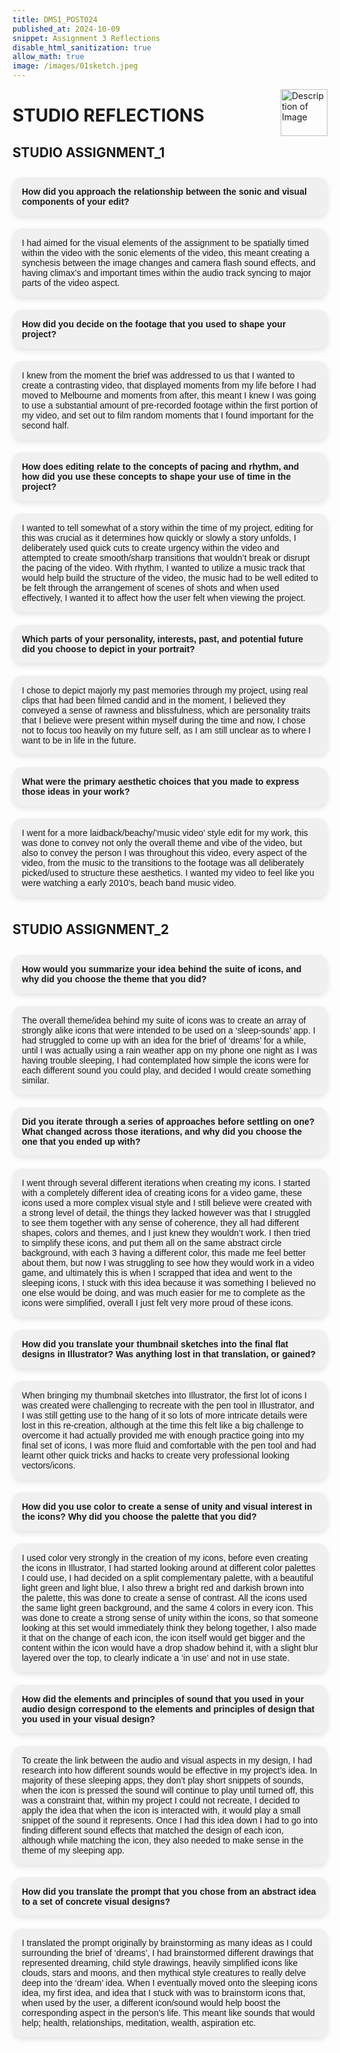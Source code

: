```yaml
---
title: DMS1_POST024
published_at: 2024-10-09
snippet: Assignment 3 Reflections
disable_html_sanitization: true
allow_math: true
image: /images/01sketch.jpeg
---
```


<img src="https://i.pinimg.com/originals/af/7f/7c/af7f7c06d8e82481b9a60000cc9d1522.gif" alt="Description of Image" style="float:right; margin-left:20px; width:75px; height:auto;">

<style>
.custom-list {
  list-style-type: none; /* Remove default bullets */
  padding: 0; /* Remove default padding */
}

.custom-list li {
  background-color: #f0f0f0; /* Light background color */
  padding: 15px; /* Padding inside each list item */
  margin: 10px 0; /* Spacing between list items */
  border-radius: 15px; /* Rounded corners */
  display: inline-block; /* Ensure the background fits the text size */
  width: fit-content; /* The box only as wide as the content */
  box-shadow: 0 4px 8px rgba(0, 0, 0, 0.1); /* Light shadow for a subtle 3D effect */
  font-family: Arial, sans-serif;
}
</style>

# **STUDIO REFLECTIONS**

## **STUDIO ASSIGNMENT_1**

<ul class="custom-list">
  <li><strong> How did you approach the relationship between the sonic and visual components of your edit?</strong></li>
  <li> I had aimed for the visual elements of the assignment to be spatially timed within the video with the sonic elements of the video, this meant  creating a synchesis between the image changes and camera flash sound effects, and having climax’s and important times within the audio track syncing to major parts of the video aspect. </li>
  <li><strong> How did you decide on the footage that you used to shape  your project?</strong></li>
  <li> I knew from the moment the brief was addressed to us that I wanted to create a contrasting video, that displayed moments from my life before I had moved to Melbourne and moments from after, this meant I knew I was going to use a substantial amount of pre-recorded footage within the first portion of my video, and set out to film random moments that I found important for the second half. </li>
  <li><strong> How does editing relate to the concepts of pacing and rhythm, and how did you use these concepts to shape your use of time in the project? </strong></li>
  <li> I wanted to tell somewhat of a story within the time of my project, editing for this was crucial as it determines how quickly or slowly a story unfolds, I deliberately used quick cuts to create urgency within the video and attempted to create smooth/sharp transitions that wouldn’t break or disrupt the pacing of the video. With rhythm, I wanted to utilize a music track that would help build the structure of the video, the music had to be well edited to be felt through the arrangement of scenes of shots and when used effectively, I wanted it to affect how the user felt when viewing the project. </li>
  <li><strong> Which parts of your personality, interests, past, and potential future did you choose to depict in your portrait? </strong></li>
  <li> I chose to depict majorly my past memories through my project, using real clips that had been filmed candid and in the moment, I believed they conveyed a sense of rawness and blissfulness, which are personality traits that I believe were present within myself during the time and now, I chose not to focus too heavily on my future self, as I am still unclear as to where I want to be in life in the future. </li>
  <li><strong> What were the primary aesthetic choices that you made to express those ideas in your work? </strong></li>
  <li> I went for a more laidback/beachy/’music video’ style edit for my work, this was done to convey not only the overall theme and vibe of the video, but also to convey the person I was throughout this video, every aspect of the video, from the music to the transitions to the footage was all deliberately picked/used to structure these aesthetics. I wanted my video to feel like you were watching a early 2010’s, beach band music video. </li>
</ul>

## **STUDIO ASSIGNMENT_2**

<ul class="custom-list">
<li><strong>How would you summarize your idea behind the suite of icons, and why did you choose the theme that you did?</strong></li>
<li> The overall theme/idea behind my suite of icons was to create an array of strongly alike icons that were intended to be used on a ‘sleep-sounds’ app. I had struggled to come up with an idea for the brief of ‘dreams’ for a while, until I was actually using a rain weather app on my phone one night as I was having trouble sleeping, I had contemplated how simple the icons were for each different sound you could play, and decided I would create something similar. </li>
<li><strong>Did you iterate through a series of approaches before settling on one? What changed across those iterations, and why did you choose the one that you ended up with?</strong></li>
<li> I went through several different iterations when creating my icons. I started with a completely different idea of creating icons for a video game, these icons used a more complex visual style and I still believe were created with a strong level of detail, the things they lacked however was that I struggled to see them together with any sense of coherence, they all had different shapes, colors and themes, and I just knew they wouldn’t work. I then tried to simplify these icons, and put them all on the same abstract circle background, with each 3 having a different color, this made me feel better about them, but now I was struggling to see how they would work in a video game, and ultimately this is when I scrapped that idea and went to the sleeping icons, I stuck with this idea because it was something I believed no one else would be doing, and was much easier for me to complete as the icons were simplified, overall I just felt very more proud of these icons. </li>
<li><strong>How did you translate your thumbnail sketches into the final flat designs in Illustrator? Was anything lost in that translation, or gained?</strong></li>
<li> When bringing my thumbnail sketches into Illustrator, the first lot of icons I was created were challenging to recreate with the pen tool in Illustrator, and I was still getting use to the hang of it so lots of more intricate details were lost in this re-creation, although at the time this felt like a big challenge to overcome it had actually provided me with enough practice going into my final set of icons, I was more fluid and comfortable with the pen tool and had learnt other quick tricks and hacks to create very professional looking vectors/icons. </li>
<li><strong>How did you use color to create a sense of unity and visual interest in the icons? Why did you choose the palette that you did?</strong></li>
<li> I used color very strongly in the creation of my icons, before even creating the icons in Illustrator, I had started looking around at different color palettes I could use, I had decided on a split complementary palette, with a beautiful light green and light blue, I also threw a bright red and darkish brown into the palette, this was done to create a sense of contrast. All the icons used the same light green background, and the same 4 colors in every icon. This was done to create a strong sense of unity within the icons, so that someone looking at this set would immediately think they belong together, I also made it that on the change of each icon, the icon itself would get bigger and the content within the icon would have a drop shadow behind it, with a slight blur layered over the top, to clearly indicate a ‘in use’ and not in use state. </li>
<li><strong>How did the elements and principles of sound that you used in your audio design correspond to the elements and principles of design that you used in your visual design?</li></strong>
<li>To create the link between the audio and visual aspects in my design, I had research into how different sounds would be effective in my project’s idea. In majority of these sleeping apps, they don’t play short snippets of sounds, when the icon is pressed the sound will continue to play until turned off, this was a constraint that, within my project I could not recreate, I decided to apply the idea that when the icon is interacted with, it would play a small snippet of the sound it represents. Once I had this idea down I had to go into finding different sound effects that matched the design of each icon, although while matching the icon, they also needed to make sense in the theme of my sleeping app. </li>
<li><strong>How did you translate the prompt that you chose from an abstract idea to a set of concrete visual designs?</li></strong>
<li>I translated the prompt originally by brainstorming as many ideas as I could surrounding the brief of ‘dreams’, I had brainstormed different drawings that represented dreaming, child style drawings, heavily simplified icons like clouds, stars and moons, and then mythical style creatures to really delve deep into the ‘dream’ idea. When I eventually moved onto the sleeping icons idea, my first idea, and idea that I stuck with was to brainstorm icons that, when used by the user, a different icon/sound would help boost the corresponding aspect in the person’s life. This meant like sounds that would help; health, relationships, meditation, wealth, aspiration etc.</li>
</ul>